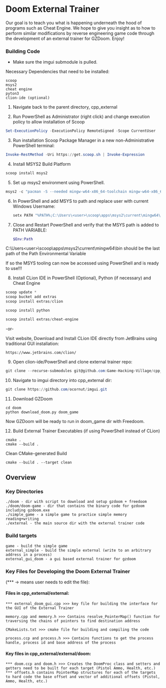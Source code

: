 # Doom External Trainer

Our goal is to teach you what is happening underneath the hood of programs such as Cheat Engine. We hope to give you insight as to how to perform similar modifications by reverse engineering game code through the development of an external trainer for GZDoom. Enjoy!

### Building Code

- Make sure the imgui submodule is pulled.

Necessary Dependencies that need to be installed:
```
scoop
msys2
cheat engine
pyton3
clion-ide (optional)
```

1) Navigate back to the parent directory, cpp_external


2) Run PowerShell as Administrator (right click) and change execution policy to allow installation of Scoop
```powershell
Set-ExecutionPolicy -ExecutionPolicy RemoteSigned -Scope CurrentUser
```
3) Run installation Scoop Package Manager in a new non-Administrative PowerShell terminal:
```powershell
Invoke-RestMethod -Uri https://get.scoop.sh | Invoke-Expression
```

4) Install MSYS2 Build Platform 
```powershell
scoop install msys2
```

5) Set up msys2 environment using PowerShell.
```powershell
msys2 -c "pacman -S --needed mingw-w64-x86_64-toolchain mingw-w64-x86_64-cmake"
```

6) In PowerShell and add MSYS to path and replace user with current Windows Username:
    ```powershell
    setx PATH "%PATH%;C:\Users\<user>\scoop\apps\msys2\current\mingw64\bin"
    ```

7) Close and Restart PowerShell and verify that the MSYS path is added to PATH VARIABLE:
    ```powershell
    $Env:Path
    ```
C:\Users\<user>\scoop\apps\msys2\current\mingw64\bin should be the last path of the Path Environmental Variable

If so the MSYS tooling can now be accessed using PowerShell and is ready to use!!!

8) Install CLion IDE in PowerShell (Optional), Python (if necessary) and Cheat Engine
```powershell
scoop update *
scoop bucket add extras
scoop install extras/clion
```

```powershell
scoop install python
```

```powershell
scoop install extras/cheat-engine
```

-or-

Visit website, Download and Install CLion IDE directly from JetBrains using traditional GUI installation:
```
https://www.jetbrains.com/clion/
```

9) Open clion-ide/PowerShell and clone external trainer repo: 
```powershell
git clone --recurse-submodules git@github.com:Game-Hacking-Village/cpp_external.git
```

10) Navigate to imgui directory into cpp_external dir:
```powershell
git clone https://github.com/ocornut/imgui.git
```

11) Download GZDoom
```
cd doom
python download_doom.py doom_game
```
Now GZDoom will be ready to run in doom_game dir with Freedoom.

12) Build External Trainer Executables (if using PowerShell instead of CLion)
```
cmake .
cmake --build .
```

Clean CMake-generated Build

```
cmake --build . --target clean
```

## Overview

### Key Directories

```
./doom - dir with script to download and setup gzdoom + freedoom
./doom/doom-game - dir that contains the binary code for gzdoom including gzdoom.exe
./simple_game - a simple game to practice simple memory reading+writing
./external - the main source dir with the external trainer code
```

### Build targets

```
game - build the simple game
external_simple - build the simple external (write to an arbitrary address in a process)
external_gui_doom - a gui based external trainer for gzdoom
```
### Key Files for Developing the Doom External Trainer 
(*** -> means user needs to edit the file):

#### Files in cpp_external/external:
```
*** external_doom_gui.cpp >>> key file for building the interface for the GUI of the External Trainer

memory.cpp and memory.h >>> Contains resolve_PointerMap() function for traversing the chains of pointers to find destination address

CMakeLists.txt >>> cmake file for building and compiling the code

process.ccp and process.h >>> Contains functions to get the process handle, process id and base address of the process
```

#### Key files in cpp_external/external/doom:

```
*** doom.ccp and doom.h >>> Creates the DoomProc class and setters and getters need to be built for each target (Pistol Ammo, Health, etc.)
*** offsets.h contains PointerMap structures for each of the targets to hard code the base offset and vector of additional offsets (Pistol, Ammo, Health, etc.)
```



